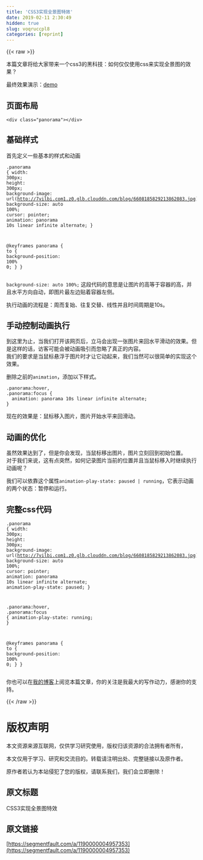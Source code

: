 ```yaml
---
title: 'CSS3实现全景图特效' 
date: 2019-02-11 2:30:49
hidden: true
slug: voqruccpl8
categories: [reprint]
---
```


{{< raw >}}

                    
<p>本篇文章将给大家带来一个css3的黑科技：如何仅仅使用css来实现全景图的效果？</p>
<p>最终效果演示：<a href="http://ansenhuang.github.io/demo/css/panorama-photo.html" rel="nofollow noreferrer" target="_blank">demo</a></p>
<h2 id="articleHeader0">页面布局</h2>
<div class="widget-codetool" style="display:none;">
      <div class="widget-codetool--inner">
      <span class="selectCode code-tool" data-toggle="tooltip" data-placement="top" title="" data-original-title="全选"></span>
      <span type="button" class="copyCode code-tool" data-toggle="tooltip" data-placement="top" data-clipboard-text="<div class=&quot;panorama&quot;></div>" title="" data-original-title="复制"></span>
      <span type="button" class="saveToNote code-tool" data-toggle="tooltip" data-placement="top" title="" data-original-title="放进笔记"></span>
      </div>
      </div><pre class="xml hljs"><code class="html" style="word-break: break-word; white-space: initial;"><span class="hljs-tag">&lt;<span class="hljs-name">div</span> <span class="hljs-attr">class</span>=<span class="hljs-string">"panorama"</span>&gt;</span><span class="hljs-tag">&lt;/<span class="hljs-name">div</span>&gt;</span></code></pre>
<h2 id="articleHeader1">基础样式</h2>
<p>首先定义一些基本的样式和动画</p>
<div class="widget-codetool" style="display:none;">
      <div class="widget-codetool--inner">
      <span class="selectCode code-tool" data-toggle="tooltip" data-placement="top" title="" data-original-title="全选"></span>
      <span type="button" class="copyCode code-tool" data-toggle="tooltip" data-placement="top" data-clipboard-text=".panorama {
  width: 300px;
  height: 300px;
  background-image: url(http://7vilbi.com1.z0.glb.clouddn.com/blog/6608185829213862083.jpg);
  background-size: auto 100%;
  cursor: pointer;
  animation: panorama 10s linear infinite alternate;
}

@keyframes panorama {
  to {
    background-position: 100% 0;
  }
}" title="" data-original-title="复制"></span>
      <span type="button" class="saveToNote code-tool" data-toggle="tooltip" data-placement="top" title="" data-original-title="放进笔记"></span>
      </div>
      </div><pre class="css hljs"><code class="css"><span class="hljs-selector-class">.panorama</span> {
  <span class="hljs-attribute">width</span>: <span class="hljs-number">300px</span>;
  <span class="hljs-attribute">height</span>: <span class="hljs-number">300px</span>;
  <span class="hljs-attribute">background-image</span>: <span class="hljs-built_in">url</span>(http://7vilbi.com1.z0.glb.clouddn.com/blog/6608185829213862083.jpg);
  <span class="hljs-attribute">background-size</span>: auto <span class="hljs-number">100%</span>;
  <span class="hljs-attribute">cursor</span>: pointer;
  <span class="hljs-attribute">animation</span>: panorama <span class="hljs-number">10s</span> linear infinite alternate;
}

@<span class="hljs-keyword">keyframes</span> panorama {
  <span class="hljs-selector-tag">to</span> {
    <span class="hljs-attribute">background-position</span>: <span class="hljs-number">100%</span> <span class="hljs-number">0</span>;
  }
}</code></pre>
<p><code>background-size: auto 100%;</code> 这段代码的意思是让图片的高等于容器的高，并且水平方向自动，即图片最左边贴着容器左侧。</p>
<p>执行动画的流程是：周而复始、往复交替、线性并且时间周期是10s。</p>
<h2 id="articleHeader2">手动控制动画执行</h2>
<p>到这里为止，当我们打开该网页后，立马会出现一张图片来回水平滑动的效果。但是这样的话，访客可能会被动画吸引而忽略了真正的内容。<br>我们的要求是当鼠标悬浮于图片时才让它动起来，我们当然可以很简单的实现这个效果。</p>
<p>删除之前的<code>animation</code>，添加以下样式。</p>
<div class="widget-codetool" style="display:none;">
      <div class="widget-codetool--inner">
      <span class="selectCode code-tool" data-toggle="tooltip" data-placement="top" title="" data-original-title="全选"></span>
      <span type="button" class="copyCode code-tool" data-toggle="tooltip" data-placement="top" data-clipboard-text=".panorama:hover,
.panorama:focus {
  animation: panorama 10s linear infinite alternate;
}" title="" data-original-title="复制"></span>
      <span type="button" class="saveToNote code-tool" data-toggle="tooltip" data-placement="top" title="" data-original-title="放进笔记"></span>
      </div>
      </div><pre class="css hljs"><code class="css"><span class="hljs-selector-class">.panorama</span><span class="hljs-selector-pseudo">:hover</span>,
<span class="hljs-selector-class">.panorama</span><span class="hljs-selector-pseudo">:focus</span> {
  <span class="hljs-attribute">animation</span>: panorama <span class="hljs-number">10s</span> linear infinite alternate;
}</code></pre>
<p>现在的效果是：鼠标移入图片，图片开始水平来回滑动。</p>
<h2 id="articleHeader3">动画的优化</h2>
<p>虽然效果达到了，但是你会发现，当鼠标移出图片，图片立刻回到初始位置。<br>对于我们来说，这有点突然，如何记录图片当前的位置并且当鼠标移入时继续执行动画呢？</p>
<p>我们可以依靠这个属性<code>animation-play-state: paused | running</code>，它表示动画的两个状态：暂停和运行。</p>
<h2 id="articleHeader4">完整css代码</h2>
<div class="widget-codetool" style="display:none;">
      <div class="widget-codetool--inner">
      <span class="selectCode code-tool" data-toggle="tooltip" data-placement="top" title="" data-original-title="全选"></span>
      <span type="button" class="copyCode code-tool" data-toggle="tooltip" data-placement="top" data-clipboard-text=".panorama {
  width: 300px;
  height: 300px;
  background-image: url(http://7vilbi.com1.z0.glb.clouddn.com/blog/6608185829213862083.jpg);
  background-size: auto 100%;
  cursor: pointer;
  animation: panorama 10s linear infinite alternate;
  animation-play-state: paused;
}

.panorama:hover,
.panorama:focus {
  animation-play-state: running;
}

@keyframes panorama {
  to {
    background-position: 100% 0;
  }
}" title="" data-original-title="复制"></span>
      <span type="button" class="saveToNote code-tool" data-toggle="tooltip" data-placement="top" title="" data-original-title="放进笔记"></span>
      </div>
      </div><pre class="css hljs"><code class="css"><span class="hljs-selector-class">.panorama</span> {
  <span class="hljs-attribute">width</span>: <span class="hljs-number">300px</span>;
  <span class="hljs-attribute">height</span>: <span class="hljs-number">300px</span>;
  <span class="hljs-attribute">background-image</span>: <span class="hljs-built_in">url</span>(http://7vilbi.com1.z0.glb.clouddn.com/blog/6608185829213862083.jpg);
  <span class="hljs-attribute">background-size</span>: auto <span class="hljs-number">100%</span>;
  <span class="hljs-attribute">cursor</span>: pointer;
  <span class="hljs-attribute">animation</span>: panorama <span class="hljs-number">10s</span> linear infinite alternate;
  <span class="hljs-attribute">animation-play-state</span>: paused;
}

<span class="hljs-selector-class">.panorama</span><span class="hljs-selector-pseudo">:hover</span>,
<span class="hljs-selector-class">.panorama</span><span class="hljs-selector-pseudo">:focus</span> {
  <span class="hljs-attribute">animation-play-state</span>: running;
}

@<span class="hljs-keyword">keyframes</span> panorama {
  <span class="hljs-selector-tag">to</span> {
    <span class="hljs-attribute">background-position</span>: <span class="hljs-number">100%</span> <span class="hljs-number">0</span>;
  }
}</code></pre>
<p>你也可以在<a href="http://ansenhuang.github.io/" rel="nofollow noreferrer" target="_blank">我的博客</a>上阅览本篇文章，你的关注是我最大的写作动力，感谢你的支持。</p>

                
{{< /raw >}}

# 版权声明
本文资源来源互联网，仅供学习研究使用，版权归该资源的合法拥有者所有，

本文仅用于学习、研究和交流目的。转载请注明出处、完整链接以及原作者。

原作者若认为本站侵犯了您的版权，请联系我们，我们会立即删除！

## 原文标题
CSS3实现全景图特效

## 原文链接
[https://segmentfault.com/a/1190000004957353](https://segmentfault.com/a/1190000004957353)

